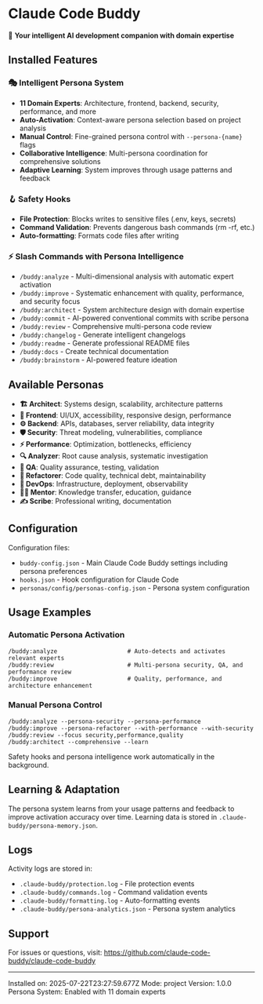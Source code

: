 # Claude Code Buddy

🔮 **Your intelligent AI development companion with domain expertise**

## Installed Features

### 🎭 **Intelligent Persona System**
- **11 Domain Experts**: Architecture, frontend, backend, security, performance, and more
- **Auto-Activation**: Context-aware persona selection based on project analysis
- **Manual Control**: Fine-grained persona control with `--persona-{name}` flags
- **Collaborative Intelligence**: Multi-persona coordination for comprehensive solutions
- **Adaptive Learning**: System improves through usage patterns and feedback

### 🪝 Safety Hooks
- **File Protection**: Blocks writes to sensitive files (.env, keys, secrets)
- **Command Validation**: Prevents dangerous bash commands (rm -rf, etc.)
- **Auto-formatting**: Formats code files after writing

### ⚡ Slash Commands with Persona Intelligence
- `/buddy:analyze` - Multi-dimensional analysis with automatic expert activation
- `/buddy:improve` - Systematic enhancement with quality, performance, and security focus
- `/buddy:architect` - System architecture design with domain expertise
- `/buddy:commit` - AI-powered conventional commits with scribe persona
- `/buddy:review` - Comprehensive multi-persona code review
- `/buddy:changelog` - Generate intelligent changelogs
- `/buddy:readme` - Generate professional README files
- `/buddy:docs` - Create technical documentation
- `/buddy:brainstorm` - AI-powered feature ideation

## Available Personas

- **🏗️ Architect**: Systems design, scalability, architecture patterns
- **🎨 Frontend**: UI/UX, accessibility, responsive design, performance
- **⚙️ Backend**: APIs, databases, server reliability, data integrity
- **🛡️ Security**: Threat modeling, vulnerabilities, compliance
- **⚡ Performance**: Optimization, bottlenecks, efficiency
- **🔍 Analyzer**: Root cause analysis, systematic investigation
- **🧪 QA**: Quality assurance, testing, validation
- **🔧 Refactorer**: Code quality, technical debt, maintainability
- **🚀 DevOps**: Infrastructure, deployment, observability
- **👨‍🏫 Mentor**: Knowledge transfer, education, guidance
- **✍️ Scribe**: Professional writing, documentation

## Configuration

Configuration files:
- `buddy-config.json` - Main Claude Code Buddy settings including persona preferences
- `hooks.json` - Hook configuration for Claude Code
- `personas/config/personas-config.json` - Persona system configuration

## Usage Examples

### Automatic Persona Activation
```
/buddy:analyze                    # Auto-detects and activates relevant experts
/buddy:review                     # Multi-persona security, QA, and performance review
/buddy:improve                    # Quality, performance, and architecture enhancement
```

### Manual Persona Control
```
/buddy:analyze --persona-security --persona-performance
/buddy:improve --persona-refactorer --with-performance --with-security
/buddy:review --focus security,performance,quality
/buddy:architect --comprehensive --learn
```

Safety hooks and persona intelligence work automatically in the background.

## Learning & Adaptation

The persona system learns from your usage patterns and feedback to improve activation accuracy over time. Learning data is stored in `.claude-buddy/persona-memory.json`.

## Logs

Activity logs are stored in:
- `.claude-buddy/protection.log` - File protection events
- `.claude-buddy/commands.log` - Command validation events
- `.claude-buddy/formatting.log` - Auto-formatting events
- `.claude-buddy/persona-analytics.json` - Persona system analytics

## Support

For issues or questions, visit: https://github.com/claude-code-buddy/claude-code-buddy

---

Installed on: 2025-07-22T23:27:59.677Z
Mode: project
Version: 1.0.0
Persona System: Enabled with 11 domain experts
